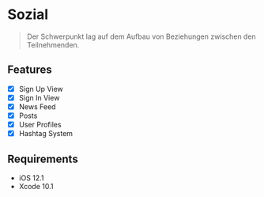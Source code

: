 # Sozial
> Der Schwerpunkt lag auf dem Aufbau von Beziehungen zwischen den Teilnehmenden. 

## Features

- [x] Sign Up View 
- [x] Sign In View
- [x] News Feed
- [x] Posts
- [x] User Profiles
- [x] Hashtag System 

## Requirements

- iOS 12.1
- Xcode 10.1







